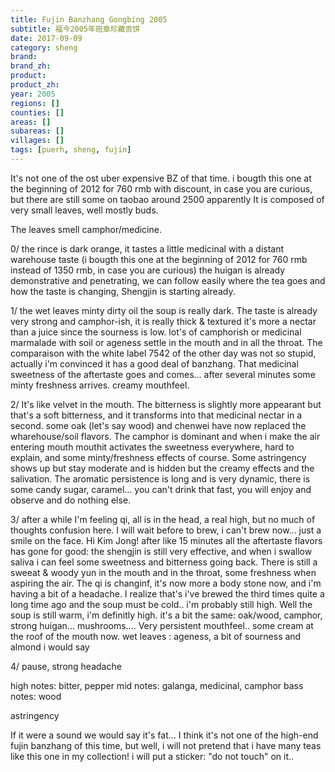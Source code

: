 ```yaml
---
title: Fujin Banzhang Gongbing 2005
subtitle: 福今2005年班章珍藏贡饼
date: 2017-09-09
category: sheng
brand: 
brand_zh: 
product: 
product_zh: 
year: 2005
regions: []
counties: []
areas: []
subareas: []
villages: []
tags: [puerh, sheng, fujin]
---
```


It's not one of the ost uber expensive BZ of that time. i bougth this one at the beginning of 2012 for 760 rmb with discount, in case you are curious, but there are still some on taobao around 2500 apparently
It is composed of very small leaves, well mostly buds.

The leaves smell camphor/medicine.

0/ the rince is dark orange, it tastes a little medicinal with a distant warehouse taste (i bougth this one at the beginning of 2012 for 760 rmb instead of 1350 rmb, in case you are curious)
the huigan is already demonstrative and penetrating, we can follow easily where the tea goes and how the taste is changing, Shengjin is starting already.

1/ the wet leaves minty dirty oil
the soup is really dark. The taste is already very strong and camphor-ish, it is really thick & textured it's more a nectar than a juice since the sourness is low. lot's of camphorish or medicinal marmalade with soil or ageness settle in the mouth and in all the throat. The comparaison with the white label 7542 of the other day was not so stupid, actually i'm convinced it has a good deal of banzhang. That medicinal sweetness of the aftertaste goes and comes... after several minutes some minty freshness arrives.
creamy mouthfeel.

2/ It's like velvet in the mouth. The bitterness is slightly more appearant but that's a soft bitterness, and it transforms into that medicinal nectar in a second. some oak (let's say wood) and chenwei have now replaced the wharehouse/soil flavors. The camphor is dominant and when i make the air entering mouth mouthit activates the sweetness everywhere, hard to explain, and some minty/freshness effects of course.
Some astringency shows up but stay moderate and is hidden but the creamy effects and the salivation. The aromatic persistence is long and is very dynamic, there is some candy sugar, caramel... you can't drink that fast, you will enjoy and observe and do nothing else.

3/ after a while I'm feeling qi, all is in the head, a real high, but no much of thoughts confusion here. I will wait before to brew, i can't brew now... just a smile on the face. Hi Kim Jong!
after like 15 minutes all the aftertaste flavors has gone for good: the shengjin is still very effective, and when i swallow saliva i can feel some sweetness and bitterness going back. There is still a sweeat & woody yun in the mouth and in the throat, some freshness when aspiring the air.
The qi is changinf, it's now more a body stone now, and i'm having a bit of a headache. I realize that's i've brewed the third times quite a long time ago and the soup must be cold.. i'm probably still high. Well the soup is still warm, i'm definitly high.
it's a bit the same: oak/wood, camphor, strong huigan... mushrooms.... Very persistent mouthfeel.. some cream at the roof of the mouth now.
wet leaves : ageness, a bit of sourness and almond i would say

4/ pause, strong headache

high notes: bitter, pepper
mid notes: galanga, medicinal, camphor
bass notes: wood

astringency

If it were a sound we would say it's fat... I think it's not one of the high-end fujin banzhang of this time, but well, i will not pretend that i have many teas like this one in my collection! i will put a sticker: "do not touch" on it..
